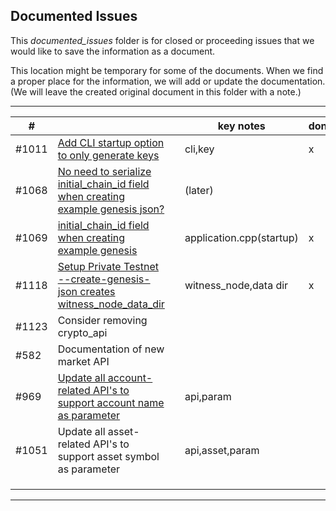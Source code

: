 ## Documented Issues

This *documented_issues* folder is for closed or proceeding issues that we would like to save the information as a document. 

This location might be temporary for some of the documents. When we find a proper place for the information, we will add or update the documentation. (We will leave the created original document in this folder with a note.)

***

|  # |   |   | key notes  |done|
|---|---|---|---|---|
|#1011 |[Add CLI startup option to only generate keys](../core/knowledge_base/documented_issues/1011_add_cli_startup.md) |  | cli,key |x|
|#1068| [No need to serialize initial_chain_id field when creating example genesis json?](../knowledge_base/documented_issues/1068_no_need_to%20serialize_initial_chain_id.md#no-need-to-serialize-initial_chain_id-field-when-creating-example-genesis-json-1068)  |  |(later)   | |
|#1069 | [initial_chain_id field when creating example genesis](../knowledge_base/documented_issues/1069_initial_chain_id.md)  |  | application.cpp(startup) |x|
|#1118 | [Setup Private Testnet --create-genesis-json creates witness_node_data_dir](../knowledge_base/documented_issues/1118_data_dir.md)  |  | witness_node,data dir|x|
| #1123 | Consider removing crypto_api  |  |  | |
|#582 | Documentation of new market API  |  |  | |
|#969 | [Update all account-related API's to support account name as parameter](../knowledge_base/documented_issues/969_api_support_acc_name_as_param.md#update-all-account-related-apis-to-support-account-name-as-parameter-969)  |  |api,param  | |
|#1051 |Update all asset-related API's to support asset symbol as parameter   |  |api,asset,param  | |
| |  |  |  | |
| |  |  |  | |
| |  |  |  | |

***

